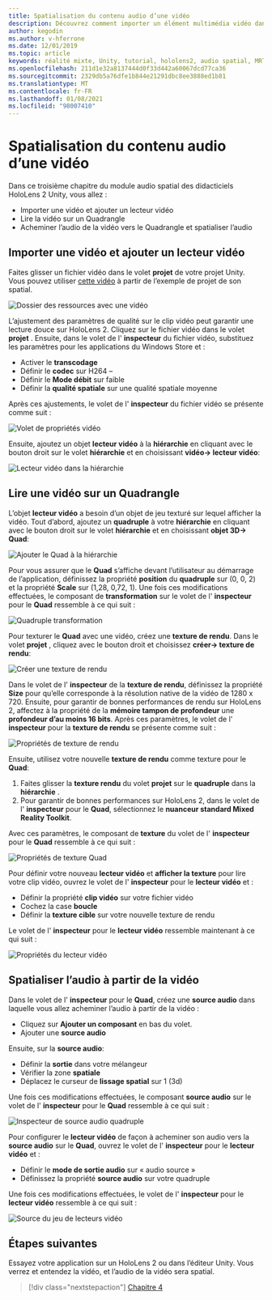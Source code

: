 ```yaml
---
title: Spatialisation du contenu audio d’une vidéo
description: Découvrez comment importer un élément multimédia vidéo dans votre projet Unity de réalité mixte et spatialiser l’audio de la vidéo.
author: kegodin
ms.author: v-hferrone
ms.date: 12/01/2019
ms.topic: article
keywords: réalité mixte, Unity, tutorial, hololens2, audio spatial, MRTK, boîte à outils de réalité mixte, UWP, Windows 10, HRTF, fonction de transfert liée aux têtes, réverbération, Microsoft Spatializer, importation de vidéos, lecteur vidéo
ms.openlocfilehash: 211d1e32a8137444d0f33d442a60067dcd77ca36
ms.sourcegitcommit: 2329db5a76dfe1b844e21291dbc8ee3888ed1b81
ms.translationtype: MT
ms.contentlocale: fr-FR
ms.lasthandoff: 01/08/2021
ms.locfileid: "98007410"
---
```

# <a name="spatializing-audio-from-a-video"></a>Spatialisation du contenu audio d’une vidéo

Dans ce troisième chapitre du module audio spatial des didacticiels HoloLens 2 Unity, vous allez :
* Importer une vidéo et ajouter un lecteur vidéo
* Lire la vidéo sur un Quadrangle
* Acheminer l’audio de la vidéo vers le Quadrangle et spatialiser l’audio

## <a name="import-a-video-and-add-a-video-player"></a>Importer une vidéo et ajouter un lecteur vidéo

Faites glisser un fichier vidéo dans le volet **projet** de votre projet Unity. Vous pouvez utiliser [cette vidéo](https://github.com/microsoft/spatialaudio-unity/blob/develop/Samples/MicrosoftSpatializerSample/Assets/Microsoft%20HoloLens%20-%20Spatial%20Sound-PTPvx7mDon4.mp4?raw=true) à partir de l’exemple de projet de son spatial.

![Dossier des ressources avec une vidéo](images/spatial-audio/assets-folder-with-video.png)

L’ajustement des paramètres de qualité sur le clip vidéo peut garantir une lecture douce sur HoloLens 2. Cliquez sur le fichier vidéo dans le volet **projet** . Ensuite, dans le volet de l' **inspecteur** du fichier vidéo, substituez les paramètres pour les applications du Windows Store et :
* Activer le **transcodage**
* Définir le **codec** sur H264 –
* Définir le **Mode débit** sur faible
* Définir la **qualité spatiale** sur une qualité spatiale moyenne

Après ces ajustements, le volet de l' **inspecteur** du fichier vidéo se présente comme suit :

![Volet de propriétés vidéo](images/spatial-audio/video-property-pane.png)

Ensuite, ajoutez un objet **lecteur vidéo** à la **hiérarchie** en cliquant avec le bouton droit sur le volet **hiérarchie** et en choisissant **vidéo-> lecteur vidéo**:

![Lecteur vidéo dans la hiérarchie](images/spatial-audio/video-player-in-hierarchy.png)

## <a name="play-video-onto-a-quadrangle"></a>Lire une vidéo sur un Quadrangle

L’objet **lecteur vidéo** a besoin d’un objet de jeu texturé sur lequel afficher la vidéo. Tout d’abord, ajoutez un **quadruple** à votre **hiérarchie** en cliquant avec le bouton droit sur le volet **hiérarchie** et en choisissant **objet 3D-> Quad**:

![Ajouter le Quad à la hiérarchie](images/spatial-audio/add-quad-to-hierarchy.png)

Pour vous assurer que le **Quad** s’affiche devant l’utilisateur au démarrage de l’application, définissez la propriété **position** du **quadruple** sur (0, 0, 2) et la propriété **Scale** sur (1,28, 0,72, 1). Une fois ces modifications effectuées, le composant de **transformation** sur le volet de l' **inspecteur** pour le **Quad** ressemble à ce qui suit :

![Quadruple transformation](images/spatial-audio/quad-transform.png)

Pour texturer le **Quad** avec une vidéo, créez une **texture de rendu**. Dans le volet **projet** , cliquez avec le bouton droit et choisissez **créer-> texture de rendu**:

![Créer une texture de rendu](images/spatial-audio/create-render-texture.png)

Dans le volet de l' **inspecteur** de la **texture de rendu**, définissez la propriété **Size** pour qu’elle corresponde à la résolution native de la vidéo de 1280 x 720. Ensuite, pour garantir de bonnes performances de rendu sur HoloLens 2, affectez à la propriété de la **mémoire tampon de profondeur** une **profondeur d’au moins 16 bits**. Après ces paramètres, le volet de l' **inspecteur** pour la **texture de rendu** se présente comme suit :

![Propriétés de texture de rendu](images/spatial-audio/render-texture-properties.png)

Ensuite, utilisez votre nouvelle **texture de rendu** comme texture pour le **Quad**:
1. Faites glisser la **texture rendu** du volet **projet** sur le **quadruple** dans la **hiérarchie** .
2. Pour garantir de bonnes performances sur HoloLens 2, dans le volet de l' **inspecteur** pour le **Quad**, sélectionnez le **nuanceur standard Mixed Reality Toolkit**.

Avec ces paramètres, le composant de **texture** du volet de l' **inspecteur** pour le **Quad** ressemble à ce qui suit :

![Propriétés de texture Quad](images/spatial-audio/quad-texture-properties.png)

Pour définir votre nouveau **lecteur vidéo** et **afficher la texture** pour lire votre clip vidéo, ouvrez le volet de l' **inspecteur** pour le **lecteur vidéo** et :
* Définir la propriété **clip vidéo** sur votre fichier vidéo
* Cochez la case **boucle**
* Définir la **texture cible** sur votre nouvelle texture de rendu

Le volet de l' **inspecteur** pour le **lecteur vidéo** ressemble maintenant à ce qui suit :

![Propriétés du lecteur vidéo](images/spatial-audio/video-player-properties.png)

## <a name="spatialize-the-audio-from-the-video"></a>Spatialiser l’audio à partir de la vidéo

Dans le volet de l' **inspecteur** pour le **Quad**, créez une **source audio** dans laquelle vous allez acheminer l’audio à partir de la vidéo :
* Cliquez sur **Ajouter un composant** en bas du volet.
* Ajouter une **source audio**

Ensuite, sur la **source audio**:
* Définir la **sortie** dans votre mélangeur
* Vérifier la zone **spatiale**
* Déplacez le curseur de **lissage spatial** sur 1 (3d)

Une fois ces modifications effectuées, le composant **source audio** sur le volet de l' **inspecteur** pour le **Quad** ressemble à ce qui suit :

![Inspecteur de source audio quadruple](images/spatial-audio/quad-audio-source-inspector.png)

Pour configurer le **lecteur vidéo** de façon à acheminer son audio vers la **source audio** sur le **Quad**, ouvrez le volet de l' **inspecteur** pour le **lecteur vidéo** et :
* Définir le **mode de sortie audio** sur « audio source »
* Définissez la propriété **source audio** sur votre quadruple

Une fois ces modifications effectuées, le volet de l' **inspecteur** pour le **lecteur vidéo** ressemble à ce qui suit :

![Source du jeu de lecteurs vidéo](images/spatial-audio/video-player-set-audio-source.png)

## <a name="next-steps"></a>Étapes suivantes

Essayez votre application sur un HoloLens 2 ou dans l’éditeur Unity. Vous verrez et entendez la vidéo, et l’audio de la vidéo sera spatial.

> [!div class="nextstepaction"]
> [Chapitre 4](unity-spatial-audio-ch4.md) 

